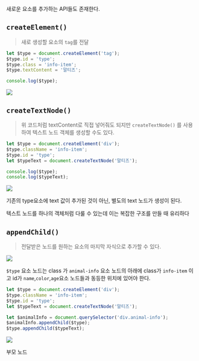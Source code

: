 새로운 요소를 추가하는 API들도 존재한다.

## `createElement()`
> 새로 생성할 요소의 `tag`를 전달

```js
let $type = document.createElement('tag');
$type.id = 'type';
$type.class = 'info-item';
$type.textContent = '말티즈';

console.log($type);
```
![](https://i.imgur.com/kdE2PI1.png)

## `createTextNode()`
> 위 코드처럼 textContent로 직접 넣어줘도 되지만
> `createTextNode()` 를 사용하여 텍스트 노드 객체를 생성할 수도 있다.

```js
let $type = document.createElement('div');
$type.className = 'info-item';
$type.id = 'type';
let $typeText = document.createTextNode('말티즈');

console.log($type);
console.log($typeText);
```
![](https://i.imgur.com/GUk7ag8.png)

기존의 type요소에 text 값이 추가된 것이 아닌, 별도의 text 노드가 생성이 된다.

텍스트 노드를 하나의 객체처럼 다룰 수 있는데 이는 복잡한 구조를 만들 때 유리하다

## `appendChild()`
> 전달받은 노드를 원하는 요소의 마지막 자식으로 추가할 수 있다.

![](https://i.imgur.com/tivT0Pp.png)

`$type` 요소 노드는 class 가 `animal-info` 요소 노드의 아래에 class가 `info-item` 이고 id가 `name`,`color`,`age`요소 노드들과 동등한 위치에 있어야 한다.

```js
let $type = document.createElement('div');
$type.className = 'info-item';
$type.id = 'type';
let $typeText = document.createTextNode('말티즈');

let $animalInfo = document.querySelector('div.animal-info');
$animalInfo.appendChild($type);
$type.appendChild($typeText);

```
![](https://i.imgur.com/gZob9RF.png)

부모 노드